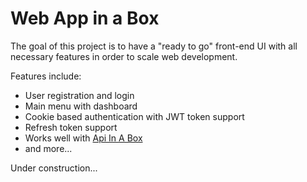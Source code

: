 # Web App in a Box

The goal of this project is to have a "ready to go" front-end UI with all necessary features in order to scale web development.

Features include:

- User registration and login
- Main menu with dashboard
- Cookie based authentication with JWT token support
- Refresh token support
- Works well with [Api In A Box](https://github.com/hirre/api-in-a-box)
- and more...

Under construction...
